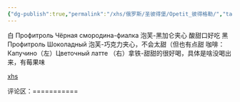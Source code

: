 ```yaml
---
{"dg-publish":true,"permalink":"/xhs/俄罗斯/圣彼得堡/Opetit_彼得格勒/","tags":["rednote","圣彼得堡"],"updated":"2025-03-30T20:40:27.846+08:00"}
---
```


 

白 Профитроль Чёрная смородина-фиалка 泡芙-黑加仑夹心 酸甜口好吃
黑 Профитроль Шоколадный 泡芙-巧克力夹心，不会太甜（但也有点甜
咖啡：Капучино（左）Цветочный латте （右）拿铁-甜甜的很好喝，具体是啥没喝出来，有莓果味

[xhs](https://www.xiaohongshu.com/explore/6431be0a0000000013011c09?xsec_token=ABT83xSpu0aIDPrx_CEI8yvLwlFGN_HFevqEHxi8duDz4=&xsec_source=pc_user)

评论区：===========

